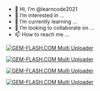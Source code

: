 - 👋 Hi, I’m @learncode2021
- 👀 I’m interested in ...
- 🌱 I’m currently learning ...
- 💞️ I’m looking to collaborate on ...
- 📫 How to reach me ...

<!---
learncode2021/learncode2021 is a ✨ special ✨ repository because its `README.md` (this file) appears on your GitHub profile.
You can click the Preview link to take a look at your changes.
--->







<a href="https://img.gem-flash.com/"><img src="https://img.gem-flash.com/images/26855922054054177769.jpg" border="0" alt="GEM-FLASH.COM Multi Uploader" /></a>






<a href="https://img.gem-flash.com/"><img src="https://img.gem-flash.com/images/10995047033622364593.jpg" border="0" alt="GEM-FLASH.COM Multi Uploader" /></a>







<a href="https://img.gem-flash.com/"><img src="https://img.gem-flash.com/images/26855922054054177769.jpg" border="0" alt="GEM-FLASH.COM Multi Uploader" /></a>





<a href="https://img.gem-flash.com/"><img src="https://img.gem-flash.com/images/26855922054054177769.jpg" border="0" alt="GEM-FLASH.COM Multi Uploader" /></a>
